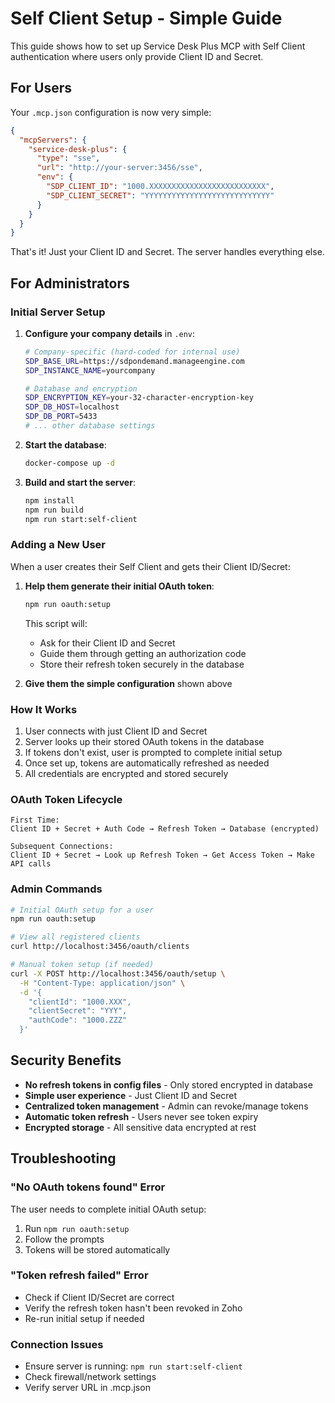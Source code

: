 # Self Client Setup - Simple Guide

This guide shows how to set up Service Desk Plus MCP with Self Client authentication where users only provide Client ID and Secret.

## For Users

Your `.mcp.json` configuration is now very simple:

```json
{
  "mcpServers": {
    "service-desk-plus": {
      "type": "sse",
      "url": "http://your-server:3456/sse",
      "env": {
        "SDP_CLIENT_ID": "1000.XXXXXXXXXXXXXXXXXXXXXXXXXX",
        "SDP_CLIENT_SECRET": "YYYYYYYYYYYYYYYYYYYYYYYYYYYY"
      }
    }
  }
}
```

That's it! Just your Client ID and Secret. The server handles everything else.

## For Administrators

### Initial Server Setup

1. **Configure your company details** in `.env`:
   ```bash
   # Company-specific (hard-coded for internal use)
   SDP_BASE_URL=https://sdpondemand.manageengine.com
   SDP_INSTANCE_NAME=yourcompany
   
   # Database and encryption
   SDP_ENCRYPTION_KEY=your-32-character-encryption-key
   SDP_DB_HOST=localhost
   SDP_DB_PORT=5433
   # ... other database settings
   ```

2. **Start the database**:
   ```bash
   docker-compose up -d
   ```

3. **Build and start the server**:
   ```bash
   npm install
   npm run build
   npm run start:self-client
   ```

### Adding a New User

When a user creates their Self Client and gets their Client ID/Secret:

1. **Help them generate their initial OAuth token**:
   ```bash
   npm run oauth:setup
   ```
   
   This script will:
   - Ask for their Client ID and Secret
   - Guide them through getting an authorization code
   - Store their refresh token securely in the database

2. **Give them the simple configuration** shown above

### How It Works

1. User connects with just Client ID and Secret
2. Server looks up their stored OAuth tokens in the database
3. If tokens don't exist, user is prompted to complete initial setup
4. Once set up, tokens are automatically refreshed as needed
5. All credentials are encrypted and stored securely

### OAuth Token Lifecycle

```
First Time:
Client ID + Secret + Auth Code → Refresh Token → Database (encrypted)

Subsequent Connections:
Client ID + Secret → Look up Refresh Token → Get Access Token → Make API calls
```

### Admin Commands

```bash
# Initial OAuth setup for a user
npm run oauth:setup

# View all registered clients
curl http://localhost:3456/oauth/clients

# Manual token setup (if needed)
curl -X POST http://localhost:3456/oauth/setup \
  -H "Content-Type: application/json" \
  -d '{
    "clientId": "1000.XXX",
    "clientSecret": "YYY",
    "authCode": "1000.ZZZ"
  }'
```

## Security Benefits

- **No refresh tokens in config files** - Only stored encrypted in database
- **Simple user experience** - Just Client ID and Secret
- **Centralized token management** - Admin can revoke/manage tokens
- **Automatic token refresh** - Users never see token expiry
- **Encrypted storage** - All sensitive data encrypted at rest

## Troubleshooting

### "No OAuth tokens found" Error

The user needs to complete initial OAuth setup:
1. Run `npm run oauth:setup`
2. Follow the prompts
3. Tokens will be stored automatically

### "Token refresh failed" Error

- Check if Client ID/Secret are correct
- Verify the refresh token hasn't been revoked in Zoho
- Re-run initial setup if needed

### Connection Issues

- Ensure server is running: `npm run start:self-client`
- Check firewall/network settings
- Verify server URL in .mcp.json
